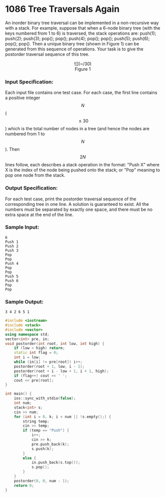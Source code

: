 # 1086 Tree Traversals Again
An inorder binary tree traversal can be implemented in a non-recursive way with a stack.  For example, suppose that when a 6-node binary tree (with the keys numbered from 1 to 6) is traversed, the stack operations are: push(1); push(2); push(3); pop(); pop(); push(4); pop(); pop(); push(5); push(6); pop(); pop().  Then a unique binary tree (shown in Figure 1) can be generated from this sequence of operations.  Your task is to give the postorder traversal sequence of this tree.

<center>
![](~/30)<br>
Figure 1 </center>

### Input Specification:

Each input file contains one test case.  For each case, the first line contains a positive integer $$N$$ ($$\le 30$$) which is the total number of nodes in a tree (and hence the nodes are numbered from 1 to $$N$$).  Then $$2N$$ lines follow, each describes a stack operation in the format: "Push X" where X is the index of the node being pushed onto the stack; or "Pop" meaning to pop one node from the stack.

### Output Specification:

For each test case, print the postorder traversal sequence of the corresponding tree in one line.  A solution is guaranteed to exist.  All the numbers must be separated by exactly one space, and there must be no extra space at the end of the line.

### Sample Input:
```in
6
Push 1
Push 2
Push 3
Pop
Pop
Push 4
Pop
Pop
Push 5
Push 6
Pop
Pop
```

### Sample Output:
```out
3 4 2 6 5 1
```
```cpp
#include <iostream>
#include <stack>
#include <vector>
using namespace std;
vector<int> pre, in;
void postorder(int root, int low, int high) {
	if (low > high) return;
	static int flag = 0;
	int i = low;
	while (in[i] != pre[root]) i++;
	postorder(root + 1, low, i - 1);
	postorder(root + i - low + 1, i + 1, high);
	if (flag++) cout << ' ';
	cout << pre[root];
}

int main() {
	ios::sync_with_stdio(false);
	int num;
	stack<int> s;
	cin >> num;
	for (int i = 0, k; i < num || !s.empty();) {
		string temp;
		cin >> temp;
		if (temp == "Push") {
			i++;
			cin >> k;
			pre.push_back(k);
			s.push(k);
		}
		else {
			in.push_back(s.top());
			s.pop();
		}
	}
	postorder(0, 0, num - 1);
	return 0;
}
```
